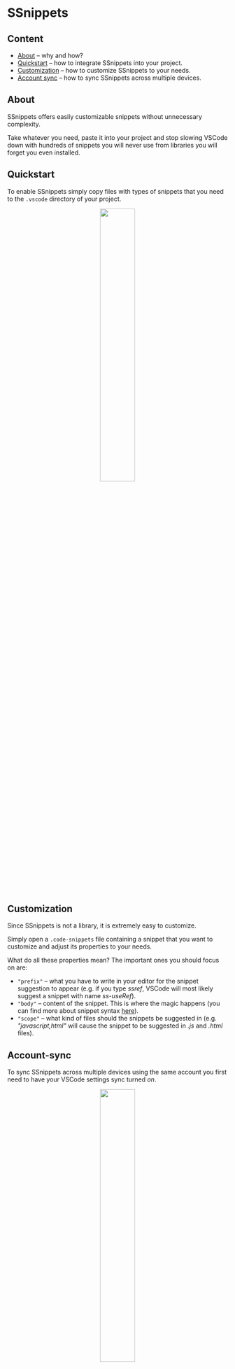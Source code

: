 # SSnippets

## Content
- [About](#About) – why and how?
- [Quickstart](#Quickstart) – how to integrate SSnippets into your project.
- [Customization](#Customization) – how to customize SSnippets to your needs.
- [Account sync](#Account-sync) – how to sync SSnippets across multiple devices.

## About
SSnippets offers easily customizable snippets without unnecessary complexity.

Take whatever you need, paste it into your project and stop slowing VSCode down with hundreds of snippets you will never use from libraries you will forget you even installed.

## Quickstart
To enable SSnippets simply copy files with types of snippets that you need to the `.vscode` directory of your project.

<p align="center"><img src="https://github.com/user-attachments/assets/041f87e9-8b20-4953-8acc-38293dc21dac" width="40%"></p>

## Customization
Since SSnippets is not a library, it is extremely easy to customize.

Simply open a `.code-snippets` file containing a snippet that you want to customize and adjust its properties to your needs.

What do all these properties mean? The important ones you should focus on are:
* `"prefix"` – what you have to write in your editor for the snippet suggestion to appear (e.g. if you type _ssref_, VSCode will most likely suggest a snippet with name _ss-useRef_).
* `"body"` – content of the snippet. This is where the magic happens (you can find more about snippet syntax <a href="https://code.visualstudio.com/docs/editor/userdefinedsnippets#_snippet-syntax">here</a>).
* `"scope"` – what kind of files should the snippets be suggested in (e.g. _"javascript,html"_ will cause the snippet to be suggested in _.js_ and _.html_ files).

## Account-sync
To sync SSnippets across multiple devices using the same account you first need to have your VSCode settings sync turned _on_.

<p align="center"><img src="https://github.com/user-attachments/assets/53525fbb-eebb-4612-a076-bf4246f3a49d" width="40%"></p>

Then:
* Press `ctrl+shift+p`.
* Look for an option `Snippets: Configure snippets` and select it.
* Select a file type that you want to use the snippets for (eg. _typescriptreact_ to enable snippets only in _.tsx_ files).
* Paste selected SSnippets to the JSON file and save it.
